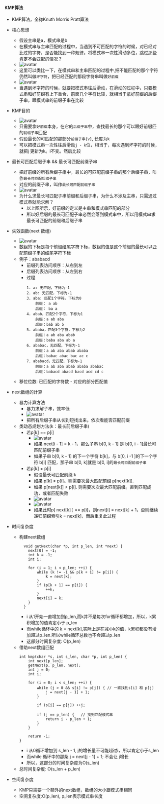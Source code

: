 #### KMP算法
- KMP算法，全称Knuth Morris Pratt算法
- 核心思想
  - 假设主串是a，模式串是b
  - 在模式串与主串匹配的过程中，当遇到不可匹配的字符的时候，对已经对比过的字符，是否能找到一种规律，将模式串一次性滑动多位，跳过那些肯定不会匹配的情况？
  - ![avatar](images/../../images/string_matching_23.png)
  - 这里可以类比一下，在模式串和主串匹配的过程中,把不能匹配的那个字符仍然叫做`坏字符`，把已经匹配的那段字符串叫做`好前缀`
  - ![avatar](images/../../images/string_matching_24.png)
  - 当遇到坏字符的时候，就要把模式串往后滑动，在滑动的过程中，只要模式串和好前缀有上下重合，前面几个字符比较，就相当于拿好前缀的后缀子串，跟模式串的前缀子串在比较
- KMP目的
  - ![avatar](images/../../images/string_matching_25.png)
  - 只需要拿`好前缀`本身，在它的`后缀子串`中，查找最长的那个可以跟好前缀匹的`前缀子串`匹配
  - 假设最长的可匹配的那部分`前缀子串{v}`, 长度为k
  - 可以把模式串一次性往后滑动`j - k`位，相当于，每次遇到坏字符的时候，就把j 更新为k。i不变。然后比较
- 最长可匹配后缀子串 && 最长可匹配前缀子串
  - 把好前缀的所有后缀子串中，最长的可匹配前缀子串的那个后缀子串，叫作`最长可匹配后缀子串`
  - 对应的前缀子串，叫作`最长可匹配前缀子串`
  - ![avatar](images/../../images/string_matching_26.png)
  - 为什么求最长可匹配子串前缀和后缀子串，为什么不涉及主串，只需通过模式串就能求解？
    - 以上图所示，好前缀的定义是主串和模式串匹配的部分
    - 所以好后缀的最长可匹配子串必然会落到模式串中，所以用模式串求最长可匹配的前缀和后缀子串

- 失效函数(next 数组)
  - ![avatar](images/../../images/string_matching_27.png)
  - 数组的下标是每个前缀结尾字符下标，数组的值是这个前缀的最长可以匹配前缀子串的结尾字符下标
  - 例子：ababacd
    - 前缀列表访问顺序：从右到左
    - 后缀列表访问顺序：从左到右
    - 过程
      ```
      1. a: 无匹配，下标为-1
      2. ab: 无匹配，下标为-1
      3. aba: 匹配1个字符。下标为0
          前缀： a ab
          后缀： ba a
      4. abab，匹配2个字符，下标为1
          前缀：a ab aba
          后缀：bab ab b
      5. ababa，匹配3个字符，下标为2
          前缀：a ab aba abab
          后缀：baba aba ab a
      6. ababac，无匹配，下标为-1
          前缀：a ab aba abab ababa
          后缀：babac abac bac ac c
      7. ababacd，无匹配，下标为-1
          前缀：a ab aba abab ababa ababac
          后缀：babacd abacd bacd acd cd c
      ```
  - 移位位数: 已匹配的字符数 - 对应的部分匹配值
- next数组的计算
  - 暴力计算方法
    - 暴力求解子串，效率低
    - ![avatar](images/../../images/string_matching_28.png)
    - 把所有后缀子串从长到短找出来，依次看能否匹配前缀
  - 类动态规划方法(k：最长前后缀子串)
    - 若p[k] == p[i]
      - ![avatar](images/../../images/string_matching_29.png)
      - 如果 next[i - 1] = k - 1，那么子串 b[0, k - 1] 是 b[0, i - 1]最长可匹配前缀子串
      - 如果子串 b[0, k - 1] 的下一个字符 b[k]，与 b[0, i -1 ]的下一个字符 b[i] 匹配，那子串 b[0, k]就是 b[0, i]的`最长可匹配前缀子串`
    - 若p[k] ≠ p[i]
      - 假设最长可匹配前缀 k
      - 如果 p[k] ≠ p[i]。则需要次最大匹配前缀 p[next[k]].
      - 如果 p[next[k]] ≠ p[i]. 则需要次次最大匹配前缀。直到匹配成功，或者匹配失败
      - ![avatar](images/../../images/string_matching_30.png)
      - ![avatar](images/../../images/string_matching_31.png)
      - 如果此时p[ next[k] ] == p[i]，则next[i] =  next[k] + 1，否则继续递归前缀索引k = next[k]，而后重复此过程
- 时间复杂度
  - 构建next数组
    ```
      void getNext(char *p, int p_len, int *next) {
        next[0] = -1;
        int k = -1;
        int i;

        for (i = 1; i < p_len; ++i) {
            while (k != -1 && p[k + 1] != p[i]) {
                k = next[k];
            }
            if (p[k + 1] == p[i]) {
                ++k;
            }
            next[i] = k;
        }
      }
    ```
    - i 从1开始一直增加到p_len,而k并不是每次for循环都增加，所以，k累积增加的值肯定小于 p_len
    - 而while循环中的 k = next[k],实际上是在减小k的值，k累积都没有增加超过p_len.所以while循环总数也不会超过p_len
    - 这部分时间复杂度: O(p_len)
  - 借助next数组匹配
    ```
    int kmp(char *s, int s_len, char *p, int p_len) {
        int next[p_len];
        getNext(p, p_len, next);
        int j = 0;
        int i;

        for (i = 0; i < s_len; ++i) {
            while (j > 0 && s[i] != p[j]) { // 一直找到s[i] 和 p[j]
                j = next[j - 1] + 1;
            }

            if (s[i] == p[j]) ++j;
            
            if (j == p_len) {   // 找到匹配模式串
                return i - p_len + 1;
            }
        }

        return -1;
    }
    ```
    - i 从0循环增加到 s_len - 1, j的增长量不可能超过i，所以肯定小于s_len
    - 而while 循环中的那条 j = next[j - 1] + 1; 不会让 j增长
    - 所以，这部分的时间复杂度为O(s_len)
  - 总时间复杂度: O(s_len + p_len)
- 空间复杂度
  - KMP只需要一个额外的next数组，数组的大小跟模式串相同
  - 空间复杂度:O(p_len), p_len表示模式串长度